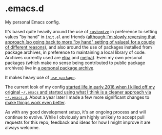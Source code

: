 # .emacs.d

My personal Emacs config.

It's based quite heavily around the use
of
[`customize`](https://www.gnu.org/software/emacs/manual/html_node/emacs/Easy-Customization.html) in
preference to setting values "by hand" in `init.el` and friends
([although I'm slowly reversing that approach (so going back to more "by hand" setting of values) for a couple of different reasons](http://blog.davep.org/2017/07/13/more_revamping_of_my_emacs_config.html)),
and also around the use of packages installed from package archives, in
preference to maintaining a local library of code. Archives currently used
are [elpa](https://elpa.gnu.org/) and [melpa](https://melpa.org/)). Even my
own personal packages (which make no sense being contributed to public
package archives) live
in [a personal package archive](http://blog.davep.org/delpa/).

It makes heavy use
of [`use-package`](https://github.com/jwiegley/use-package).

The current look of my
config
[started life in early 2016 when I killed off my original `~/.emacs` and started using what I think is a cleaner approach via `~/.emacs.d`](http://blog.davep.org/2016/05/26/starting_fresh_with_gnu_emacs.html).
About a year later I made a few more significant changes
to
[make things work even better](http://blog.davep.org/2017/04/01/another_revamp_of_my_emacs_config.html).

As with any good development setup, it's an ongoing process and will
continue to evolve. While I obviously am highly unlikely to accept pull
requests for this repo, feedback and ideas for how I might improve it are
always welcome.
